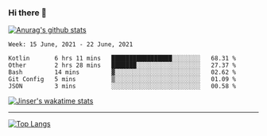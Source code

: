 ### Hi there 👋

[![Anurag's github stats](https://github-readme-stats.vercel.app/api?username=jinserrr&show_icons=true)](https://github.com/anuraghazra/github-readme-stats)


<!--START_SECTION:waka-->
```text
Week: 15 June, 2021 - 22 June, 2021

Kotlin       6 hrs 11 mins   █████████████████░░░░░░░░   68.31 % 
Other        2 hrs 28 mins   ███████░░░░░░░░░░░░░░░░░░   27.37 % 
Bash         14 mins         ▓░░░░░░░░░░░░░░░░░░░░░░░░   02.62 % 
Git Config   5 mins          ▒░░░░░░░░░░░░░░░░░░░░░░░░   01.09 % 
JSON         3 mins          ░░░░░░░░░░░░░░░░░░░░░░░░░   00.58 % 
```
<!--END_SECTION:waka-->

[![Jinser's wakatime stats](https://github-readme-stats.vercel.app/api/wakatime?username=jinser)](https://github.com/anuraghazra/github-readme-stats)

***

[![Top Langs](https://github-readme-stats.vercel.app/api/top-langs/?username=jinserrr)](https://github.com/anuraghazra/github-readme-stats)
